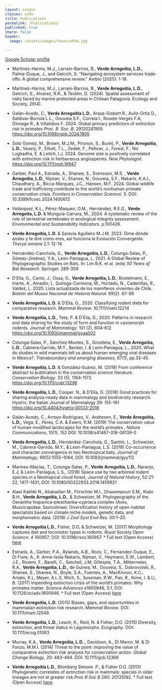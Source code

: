 ```yaml
---
layout: single
classes: wide
title: Publications
permalink: /Publications/
published: true
share: false
header: 
  image: /assets/images/featurePub.jpg

---
```


[Google Scholar profile](https://scholar.google.com.au/citations?user=Ii0dP6kAAAAJ&hl=en)

+ Martinez-Harms, M.J., Larraín-Barrios, B., **Verde Arregoitia, L.D.**, Palma-Duque, J., and Gelcich, S. "Navigating ecosystem services trade-offs: A global comprehensive review." Ambio (2025): 1-19.

+ Martínez-Harms, M.J., Larraín-Barrios, B., **Verde Arregoitia, L.D.**, Gelcich, S., Alvarez, R.R., & Tecklin, D. (2024). Spatial assessment of risks faced by marine protected areas in Chilean Patagonia. Ecology and Society, 29(4).

+ Galán-Acedo, C., **Verde Arregoitia L.D.**, Arasa-Gisbert R., Auliz-Ortiz D., Saldivar-Burrola L.L., Gouveia S.F., Correia I., Rosete-Vergés F.A, Dinnage R., & Villalobos F. 2024. Global primary predictors of extinction risk in primates _Proc. R. Soc. B._ 29120241905 https://doi.org/10.1098/rspb.2024.1905

+ Soto Gomez, M., Brown, M.J.M., Pironon, S., Bureš, P., **Verde Arregoitia, L.D.**, Veselý, P., Elliott, T.L., Zedek, F., Pellicer, J., Forest, F., Nic Lughadha, E. & Leitch, I.J. 2024. Genome size is positively correlated with extinction risk in herbaceous angiosperms. _New Phytologist_. https://doi.org/10.1111/nph.19947

+ Garber, Paul A., Estrada, A., Shanee, S., Svensson, M.S. , **Verde Arregoitia, L.D.**, Nijman, V., Shanee, N., Gouveia, S.F., Nekaris, K.A.I., Chaudhary, A., Bicca-Marques, J.C., Hansen, M.F. 2024. Global wildlife trade and trafficking contribute to the world’s nonhuman primate conservation crisis. _Frontiers in Conservation Science_/. 5. DOI: 10.3389/fcosc.2024.1400613

+ Velásquez, K.L., Pérez-Maqueo, O.M., Hernández, R.E.G., **Verde Arregoita, L.D.** & Munguía-Carrara, M., 2024. A systematic review of the role of terrestrial vertebrates in ecological integrity assessment. _Environmental and Sustainability Indicators_. p.100426.

+ **Verde Arregoitia, L.D.** & Saravia Agulleiro M.J.M. 2023. Dime dónde andas y te diré cómo eres, así funciona la Evolución Convergente. _Therya ixmana_ 2.1: 12-14.

+ Hernández-Canchola, G., **Verde Arregoitia, L.D.**, Colunga-Salas, P., Gómez-Jiménez, Y.A., León-Paniagua, L. 2021. A Global Review of Phylogeographic Studies on Bats.  In: Lim B.K. et al. (eds) _50 Years of Bat Research_. Springer. 289-309

+ D’Elía, G., Canto, J., Ossa, G., **Verde Arregoitia, L.D.**, Bostelmann, E., Iriarte, A., Amador, L. Quiroga-Carmona, M., Hurtado, N., Cadenillas, R., Valdez, L. 2020. Lista actualizada de los mamíferos vivientes de Chile. _Boletín del Museo Nacional de Historia Natural_. 69(2). 67-98

+ **Verde Arregoitia, L.D.** & D’Elía, G., 2020. Classifying rodent diets for comparative research. _Mammal Review_. 10.1111/mam.12214

+ **Verde Arregoitia, L.D.**, Teta, P. & D’Elía, G., 2020. Patterns in research and data sharing for the study of form and function in caviomorph rodents. _Journal of Mammalogy_. 101 (2), 604-612. https://doi.org/10.1093/jmammal/gyaa002

+ Colunga‐Salas, P., Sánchez‐Montes, S., Grostieta, E., **Verde Arregoitia, L.D.**, Cabrera‐Garrido, M.Y., Becker, I. & León‐Paniagua, L., 2020. What do studies in wild mammals tell us about human emerging viral diseases in Mexico?. _Transboundary and emerging diseases_, 67(1), pp.33-45.

+ **Verde Arregoitia, L.D.** & González‐Suárez, M. (2019) From conference abstract to publication in the conservation science literature. _Conservation Biology_. 33 (5), 1164-1173. https://doi.org/10.1111/cobi.13296

+ **Verde Arregoitia, L.D.**, Cooper. N., & D’Elía, G. (2018) Good practices for sharing analysis-ready data in mammalogy and biodiversity research. Hystrix, the Italian Journal of Mammalogy 29: 155-161 https://doi.org/10.4404/hystrix-00133-2018

+ Galán-Acedo, C., Arroyo-Rodríguez, V., Andresen, E., **Verde Arregoitia, L.D.,** Vega, E., Peres, C.A. & Ewers, R.M. (2019)  The conservation value of human-modified landscapes for the world’s primates , _Nature Communications_, 10(1), 152 DOI:  10.1038/s41467-018-08139-0

+ **Verde Arregoitia, L.D.**, Hernández-Canchola, G., Santini, L., Schweizer, M., Cabrera-Garrido, M.Y., & León-Paniagua, L.S. (2018) Co-occurrence and character convergence in two Neotropical bats, _Journal of Mammalogy_, 99(5):1055–1064, DOI: 10.1093/jmammal/gyy112

+ Marines-Macías, T., Colunga-Salas, P., **Verde Arregoitia, L.D.**, Naranjo, E.J, & León-Paniagua, L.S., (2018) Space use by two arboreal rodent species in a Neotropical cloud forest, _Journal of Natural History_, 52:21-22, 1417-1431, DOI: 10.1080/00222933.2018.1459921

+ Alaei Kakhki N., Aliabadian M., Förschler M.I., Ghasempouri S.M., Kiabi B.H., **Verde Arregoitia, L.D.**, & Schweizer, M. Phylogeography of the Oenanthe hispanica–pleschanka–cypriaca complex (Aves, Muscicapidae: Saxicolinae): Diversification history of open-habitat specialists based on climate niche models, genetic data, and morphometric data. (2018) _J Zool Syst Evol Res_. 00:1–20. 

+ **Verde Arregoitia L.D.**, Fisher, D.O, & Schweizer, M. (2017) Morphology captures diet and locomotor types in rodents. _Royal Society Open Science_. 4 160957; DOI: 10.1098/rsos.160957. * Full text (Open Access) [here](http://rsos.royalsocietypublishing.org/content/4/1/160957)

+ Estrada, A., Garber, P.A., Rylands, A.B., Roos, C., Fernandez-Duque, E., Di Fiore, A., K. Anne-Isola Nekaris, Nijman, V., Heymann, E.W., Lambert, J.E., Rovero, F., Barelli, C., Setchell, J.M, Gillespie, T.A., Mittermeier, R.A., **Verde Arregoitia, L.D.,** de Guinea, M.,  Gouveia, S., Dobrovolski, R., Shanee, S., Shanee, N., Boyle, S.A., Fuentes, A., MacKinnon, K.C., Amato, K.L, Meyer, A.L.S, Wich, S., Sussman, R.W., Pan, R., Kone, I.  & Li, B. (2017) Impending extinction crisis of the world’s primates: Why primates matter. _Science Advances_ e1600946, 3:1, DOI: 10.1126/sciadv.1600946. * Full text (Open Access) [here](http://advances.sciencemag.org/content/3/1/e1600946)

+ **Verde Arregoitia, L.D.** (2015) Biases, gaps, and opportunities in mammalian extinction risk research. _Mammal Review_. DOI: 10.1111/mam.12049


+ **Verde Arregoitia, L.D.**, Leach, K., Reid, N. & Fisher, D.O. (2015) Diversity, extinction, and threat status in Lagomorphs. _Ecography_. DOI: 10.1111/ecog.01063


+ Murray, K.A., **Verde Arregoitia, L.D.**., Davidson, A., Di Marco, M. & Di Fonzo, M.M.I. (2014) Threat to the point: improving the value of comparative extinction risk analysis for conservation action. _Global Change Biology_, 20: 483–494. DOI: 10.1111/gcb.12366


+ **Verde Arregoitia L.D.**, Blomberg Simone .P., & Fisher D.O. (2013) Phylogenetic correlates of extinction risk in mammals: species in older lineages are not at greater risk._Proc R Soc B_ 280: 20131092. * Full text (Open Access) [here](http://rspb.royalsocietypublishing.org/content/280/1765/20131092.short).

